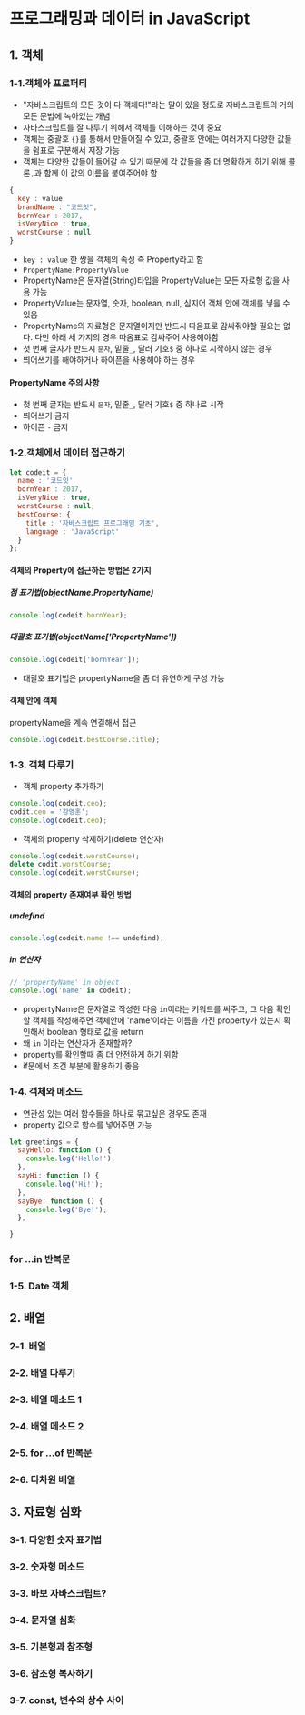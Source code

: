 # 프로그래밍과 데이터 in JavaScript

## 1. 객체
### 1-1.객체와 프로퍼티
- "자바스크립트의 모든 것이 다 객체다!"라는 말이 있을 정도로 자바스크립트의 거의 모든 문법에 녹아있는 개념
- 자바스크립트를 잘 다루기 위해서 객체를 이해하는 것이 중요
- 객체는 중괄호 ```{}```를 통해서 만들어질 수 있고, 중괄호 안에는 여러가지 다양한 값들을 쉼표로 구분해서 저장 가능
- 객체는 다양한 값들이 들어갈 수 있기 때문에 각 값들을 좀 더 명확하게 하기 위해 콜론```,```과 함께 이 값의 이름을 붙여주어야 함
```JavaScript
{
  key : value
  brandName : "코드잇",
  bornYear : 2017,
  isVeryNice : true,
  worstCourse : null
}
```
- ```key : value``` 한 쌍을 객체의 속성 즉 Property라고 함
- ```PropertyName:PropertyValue```
- PropertyName은 문자열(String)타입을 PropertyValue는 모든 자료형 값을 사용 가능
- PropertyValue는 문자열, 숫자, boolean, null, 심지어 객체 안에 객체를 넣을 수 있음
- PropertyName의 자료형은 문자열이지만 반드시 따옴표로 감싸줘야할 필요는 없다. 다만 아래 세 가지의 경우 따옴표로 감싸주어 사용해야함
- 첫 번째 글자가 반드시 ```문자```, 밑줄```_```, 달러 기호```$``` 중 하나로 시작하지 않는 경우
- 띄어쓰기를 해야하거나 하이픈을 사용해야 하는 경우

#### PropertyName 주의 사항
- 첫 번째 글자는 반드시 ```문자```, 밑줄```_```, 달러 기호```$``` 중 하나로 시작
- 띄어쓰기 금지
- 하이픈 ```-``` 금지

### 1-2.객체에서 데이터 접근하기
```JavaScript
let codeit = {
  name : '코드잇'
  bornYear : 2017,
  isVeryNice : true,
  worstCourse : null,
  bestCourse: {
    title : '자바스크립트 프로그래밍 기초',
    language : 'JavaScript'
  }
};
```
#### 객체의 Property에 접근하는 방법은 2가지
##### 점 표기법(objectName.PropertyName)
```JavaScript
console.log(codeit.bornYear);
```
##### 대괄호 표기법(objectName['PropertyName'])
```JavaScript
console.log(codeit['bornYear']);
```
- 대괄호 표기법은 propertyName을 좀 더 유연하게 구성 가능

#### 객체 안에 객체
propertyName을 계속 연결해서 접근
```JavaScript
console.log(codeit.bestCourse.title);
```

### 1-3. 객체 다루기
- 객체 property 추가하기
 
```JavaScript
console.log(codeit.ceo);
codit.ceo = '강영훈';
console.log(codeit.ceo);
```

- 객체의 property 삭제하기(delete 연산자)
```JavaScript
console.log(codeit.worstCourse);
delete codit.worstCourse;
console.log(codeit.worstCourse);
```

#### 객체의 property 존재여부 확인 방법
##### undefind
```JavaScript
console.log(codeit.name !== undefind);
```

##### in 연산자
```JavaScript
// 'propertyName' in object
console.log('name' in codeit);
```
- propertyName은 문자열로 작성한 다음 ```in```이라는 키워드를 써주고, 그 다음 확인할 객체를 작성해주면 객체안에 'name'이라는 이름을 가진 property가 있는지 확인해서 boolean 형태로 값을 return
- 왜 ```in``` 이라는 연산자가 존재할까?
- property를 확인할때 좀 더 안전하게 하기 위함
- if문에서 조건 부분에 활용하기 좋음


### 1-4. 객체와 메소드
- 연관성 있는 여러 함수들을 하나로 묶고싶은 경우도 존재
- property 값으로 함수를 넣어주면 가능
```JavaScript
let greetings = {
  sayHello: function () {
    console.log('Hello!');
  },
  sayHi: function () {
    console.log('Hi!');
  },
  sayBye: function () {
    console.log('Bye!');
  },

}
```


### for ...in 반복문

### 1-5. Date 객체

## 2. 배열
### 2-1. 배열

### 2-2. 배열 다루기

### 2-3. 배열 메소드 1

### 2-4. 배열 메소드 2

### 2-5. for ...of 반복문

### 2-6. 다차원 배열

## 3. 자료형 심화
### 3-1. 다양한 숫자 표기법

### 3-2. 숫자형 메소드

### 3-3. 바보 자바스크립트?

### 3-4. 문자열 심화

### 3-5. 기본형과 참조형

### 3-6. 참조형 복사하기

### 3-7. const, 변수와 상수 사이



